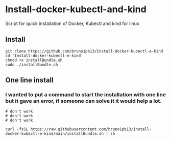 # Install-docker-kubectl-and-kind
Script for quick installation of Docker, Kubectl and kind for linux


## Install

```
git clone https://github.com/bruno1pb13/Install-docker-kubectl-e-kind
cd 'Install-docker-kubectl-e-kind'
chmod +x installBundle.sh
sudo ./installBundle.sh
```

## One line install

### I wanted to put a command to start the installation with one line but it gave an error, if someone can solve it it would help a lot.

```
# don't work
# don't work
# don't work

curl -fsSL https://raw.githubusercontent.com/bruno1pb13/Install-docker-kubectl-e-kind/main/installBundle.sh | sh
```
